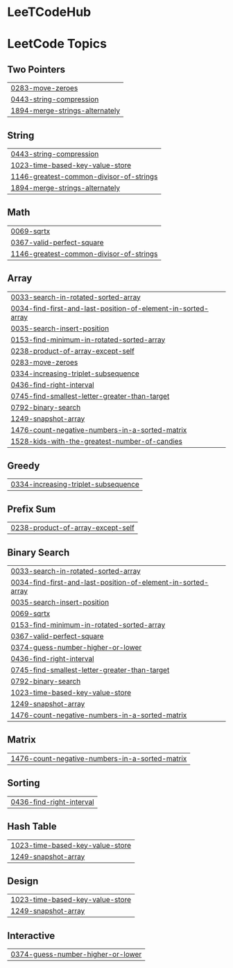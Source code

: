 # LeeTCodeHub
<!---LeetCode Topics Start-->
# LeetCode Topics
## Two Pointers
|  |
| ------- |
| [0283-move-zeroes](https://github.com/borisTL/LeeTCodeHub/tree/master/0283-move-zeroes) |
| [0443-string-compression](https://github.com/borisTL/LeeTCodeHub/tree/master/0443-string-compression) |
| [1894-merge-strings-alternately](https://github.com/borisTL/LeeTCodeHub/tree/master/1894-merge-strings-alternately) |
## String
|  |
| ------- |
| [0443-string-compression](https://github.com/borisTL/LeeTCodeHub/tree/master/0443-string-compression) |
| [1023-time-based-key-value-store](https://github.com/borisTL/LeeTCodeHub/tree/master/1023-time-based-key-value-store) |
| [1146-greatest-common-divisor-of-strings](https://github.com/borisTL/LeeTCodeHub/tree/master/1146-greatest-common-divisor-of-strings) |
| [1894-merge-strings-alternately](https://github.com/borisTL/LeeTCodeHub/tree/master/1894-merge-strings-alternately) |
## Math
|  |
| ------- |
| [0069-sqrtx](https://github.com/borisTL/LeeTCodeHub/tree/master/0069-sqrtx) |
| [0367-valid-perfect-square](https://github.com/borisTL/LeeTCodeHub/tree/master/0367-valid-perfect-square) |
| [1146-greatest-common-divisor-of-strings](https://github.com/borisTL/LeeTCodeHub/tree/master/1146-greatest-common-divisor-of-strings) |
## Array
|  |
| ------- |
| [0033-search-in-rotated-sorted-array](https://github.com/borisTL/LeeTCodeHub/tree/master/0033-search-in-rotated-sorted-array) |
| [0034-find-first-and-last-position-of-element-in-sorted-array](https://github.com/borisTL/LeeTCodeHub/tree/master/0034-find-first-and-last-position-of-element-in-sorted-array) |
| [0035-search-insert-position](https://github.com/borisTL/LeeTCodeHub/tree/master/0035-search-insert-position) |
| [0153-find-minimum-in-rotated-sorted-array](https://github.com/borisTL/LeeTCodeHub/tree/master/0153-find-minimum-in-rotated-sorted-array) |
| [0238-product-of-array-except-self](https://github.com/borisTL/LeeTCodeHub/tree/master/0238-product-of-array-except-self) |
| [0283-move-zeroes](https://github.com/borisTL/LeeTCodeHub/tree/master/0283-move-zeroes) |
| [0334-increasing-triplet-subsequence](https://github.com/borisTL/LeeTCodeHub/tree/master/0334-increasing-triplet-subsequence) |
| [0436-find-right-interval](https://github.com/borisTL/LeeTCodeHub/tree/master/0436-find-right-interval) |
| [0745-find-smallest-letter-greater-than-target](https://github.com/borisTL/LeeTCodeHub/tree/master/0745-find-smallest-letter-greater-than-target) |
| [0792-binary-search](https://github.com/borisTL/LeeTCodeHub/tree/master/0792-binary-search) |
| [1249-snapshot-array](https://github.com/borisTL/LeeTCodeHub/tree/master/1249-snapshot-array) |
| [1476-count-negative-numbers-in-a-sorted-matrix](https://github.com/borisTL/LeeTCodeHub/tree/master/1476-count-negative-numbers-in-a-sorted-matrix) |
| [1528-kids-with-the-greatest-number-of-candies](https://github.com/borisTL/LeeTCodeHub/tree/master/1528-kids-with-the-greatest-number-of-candies) |
## Greedy
|  |
| ------- |
| [0334-increasing-triplet-subsequence](https://github.com/borisTL/LeeTCodeHub/tree/master/0334-increasing-triplet-subsequence) |
## Prefix Sum
|  |
| ------- |
| [0238-product-of-array-except-self](https://github.com/borisTL/LeeTCodeHub/tree/master/0238-product-of-array-except-self) |
## Binary Search
|  |
| ------- |
| [0033-search-in-rotated-sorted-array](https://github.com/borisTL/LeeTCodeHub/tree/master/0033-search-in-rotated-sorted-array) |
| [0034-find-first-and-last-position-of-element-in-sorted-array](https://github.com/borisTL/LeeTCodeHub/tree/master/0034-find-first-and-last-position-of-element-in-sorted-array) |
| [0035-search-insert-position](https://github.com/borisTL/LeeTCodeHub/tree/master/0035-search-insert-position) |
| [0069-sqrtx](https://github.com/borisTL/LeeTCodeHub/tree/master/0069-sqrtx) |
| [0153-find-minimum-in-rotated-sorted-array](https://github.com/borisTL/LeeTCodeHub/tree/master/0153-find-minimum-in-rotated-sorted-array) |
| [0367-valid-perfect-square](https://github.com/borisTL/LeeTCodeHub/tree/master/0367-valid-perfect-square) |
| [0374-guess-number-higher-or-lower](https://github.com/borisTL/LeeTCodeHub/tree/master/0374-guess-number-higher-or-lower) |
| [0436-find-right-interval](https://github.com/borisTL/LeeTCodeHub/tree/master/0436-find-right-interval) |
| [0745-find-smallest-letter-greater-than-target](https://github.com/borisTL/LeeTCodeHub/tree/master/0745-find-smallest-letter-greater-than-target) |
| [0792-binary-search](https://github.com/borisTL/LeeTCodeHub/tree/master/0792-binary-search) |
| [1023-time-based-key-value-store](https://github.com/borisTL/LeeTCodeHub/tree/master/1023-time-based-key-value-store) |
| [1249-snapshot-array](https://github.com/borisTL/LeeTCodeHub/tree/master/1249-snapshot-array) |
| [1476-count-negative-numbers-in-a-sorted-matrix](https://github.com/borisTL/LeeTCodeHub/tree/master/1476-count-negative-numbers-in-a-sorted-matrix) |
## Matrix
|  |
| ------- |
| [1476-count-negative-numbers-in-a-sorted-matrix](https://github.com/borisTL/LeeTCodeHub/tree/master/1476-count-negative-numbers-in-a-sorted-matrix) |
## Sorting
|  |
| ------- |
| [0436-find-right-interval](https://github.com/borisTL/LeeTCodeHub/tree/master/0436-find-right-interval) |
## Hash Table
|  |
| ------- |
| [1023-time-based-key-value-store](https://github.com/borisTL/LeeTCodeHub/tree/master/1023-time-based-key-value-store) |
| [1249-snapshot-array](https://github.com/borisTL/LeeTCodeHub/tree/master/1249-snapshot-array) |
## Design
|  |
| ------- |
| [1023-time-based-key-value-store](https://github.com/borisTL/LeeTCodeHub/tree/master/1023-time-based-key-value-store) |
| [1249-snapshot-array](https://github.com/borisTL/LeeTCodeHub/tree/master/1249-snapshot-array) |
## Interactive
|  |
| ------- |
| [0374-guess-number-higher-or-lower](https://github.com/borisTL/LeeTCodeHub/tree/master/0374-guess-number-higher-or-lower) |
<!---LeetCode Topics End-->